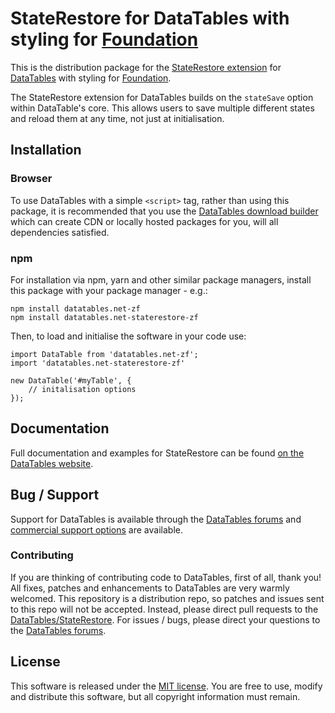 # StateRestore for DataTables with styling for [Foundation](https://get.foundation/)

This is the distribution package for the [StateRestore extension](https://datatables.net/extensions/staterestore) for [DataTables](https://datatables.net/) with styling for [Foundation](https://get.foundation/).

The StateRestore extension for DataTables builds on the `stateSave` option within DataTable's core. This allows users to save multiple different states and reload them at any time, not just at initialisation.


## Installation

### Browser

To use DataTables with a simple `<script>` tag, rather than using this package, it is recommended that you use the [DataTables download builder](//datatables.net/download) which can create CDN or locally hosted packages for you, will all dependencies satisfied.

### npm

For installation via npm, yarn and other similar package managers, install this package with your package manager - e.g.:

```
npm install datatables.net-zf
npm install datatables.net-staterestore-zf
```

Then, to load and initialise the software in your code use:

```
import DataTable from 'datatables.net-zf';
import 'datatables.net-staterestore-zf'

new DataTable('#myTable', {
    // initalisation options
});
```


## Documentation

Full documentation and examples for StateRestore can be found [on the DataTables website](https://datatables.net/extensions/staterestore).


## Bug / Support

Support for DataTables is available through the [DataTables forums](//datatables.net/forums) and [commercial support options](//datatables.net/support) are available.

### Contributing

If you are thinking of contributing code to DataTables, first of all, thank you! All fixes, patches and enhancements to DataTables are very warmly welcomed. This repository is a distribution repo, so patches and issues sent to this repo will not be accepted. Instead, please direct pull requests to the [DataTables/StateRestore](http://github.com/DataTables/StateRestore). For issues / bugs, please direct your questions to the [DataTables forums](//datatables.net/forums).


## License

This software is released under the [MIT license](//datatables.net/license). You are free to use, modify and distribute this software, but all copyright information must remain.

